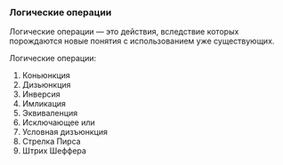 ### Логические операции
Логические операции — это действия, вследствие которых порождаются новые понятия с использованием уже существующих.

 Логические операции:
1. Коньюнкция
2. Дизьюнкция
3. Инверсия
4. Имликация
5. Эквиваленция
6. Исключающее или
7. Условная дизъюнкция
8. Стрелка Пирса
9. Штрих Шеффера
    
    
    
    